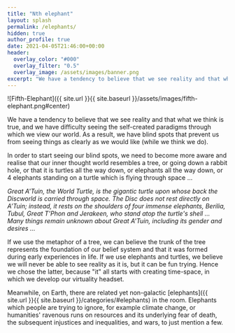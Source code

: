 ```yaml
---
title: "Nth elephant"
layout: splash
permalink: /elephants/
hidden: true
author_profile: true
date: 2021-04-05T21:46:00+00:00
header:
  overlay_color: "#000"
  overlay_filter: "0.5"
  overlay_image: /assets/images/banner.png
excerpt: "We have a tendency to believe that we see reality and that what we think is true,  and we have difficulty seeing the self-created paradigms through which we view our world. As a result ..."
---
```


![Fifth-Elephant]({{ site.url }}{{ site.baseurl }}/assets/images/fifth-elephant.png#center)

We have a tendency to believe that we see reality and that what we think is true,  and we have difficulty seeing the self-created paradigms through which we view our world. As a result, we have blind spots that prevent us from seeing things as clearly as we would like (while we think we do).

In order to start seeing our blind spots, we need to become more aware and realise that our inner thought world resembles a tree, or going down a rabbit hole, or that it is turtles all the way down, or elephants all the way down, or 4 elephants standing on a turtle which is flying through space ... 

_Great A'Tuin, the World Turtle, is the gigantic turtle upon whose back the Discworld is carried through space. The Disc does not rest directly on A'Tuin; instead, it rests on the shoulders of four immense elephants, Berilia, Tubul, Great T'Phon and Jerakeen, who stand atop the turtle's shell ... Many things remain unknown about Great A'Tuin, including its gender and desires ..._

If we use the metaphor of a tree, we can believe the trunk of the tree represents the foundation of our belief system and that it was formed during early experiences in life. If we use elephants and turtles, we believe we will never be able to see reality as it is, but it can be fun trying. Hence we chose the latter, because "it" all starts with creating time-space, in which we develop our virtuality headset. 

Meanwhile, on Earth, there are related yet non-galactic [elephants]({{ site.url }}{{ site.baseurl }}/categories/#elephants) in the room. Elephants which people are trying to ignore, for example climate change, or humanities' ravenous runs on resources and its underlying fear of death, the subsequent injustices and inequalities, and wars, to just mention a few.

